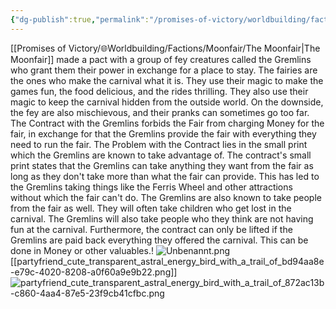 ```yaml
---
{"dg-publish":true,"permalink":"/promises-of-victory/worldbuilding/factions/moonfair/the-gremlins/","title":"The Gremlins","noteIcon":"Faction","created":"2023-01-25T02:26:54.156+01:00","updated":"2023-03-29T21:31:25.745+02:00"}
---
```



[[Promises of Victory/🌐Worldbuilding/Factions/Moonfair/The Moonfair\|The Moonfair]] made a pact with a group of fey creatures called the Gremlins who grant them their power in exchange for a place to stay. The fairies are the ones who make the carnival what it is. They use their magic to make the games fun, the food delicious, and the rides thrilling. They also use their magic to keep the carnival hidden from the outside world. On the downside, the fey are also mischievous, and their pranks can sometimes go too far.
The Contract with the Gremlins forbids the Fair from charging Money for the fair, in exchange for that the Gremlins provide the fair with everything they need to run the fair.
The Problem with the Contract lies in the small print which the Gremlins are known to take advantage of.
The contract's small print states that the Gremlins can take anything they want from the fair as long as they don't take more than what the fair can provide. This has led to the Gremlins taking things like the Ferris Wheel and other attractions without which the fair can't do. The Gremlins are also known to take people from the fair as well. They will often take children who get lost in the carnival. The Gremlins will also take people who they think are not having fun at the carnival.
Furthermore, the contract can only be lifted if the Gremlins are paid back everything they offered the carnival. This can be done in Money or other valuables.! 
![Unbenannt.png](/img/user/resources/Pictures/Unbenannt.png)[[partyfriend_cute_transparent_astral_energy_bird_with_a_trail_of_bd94aa8e-e79c-4020-8208-a0f60a9e9b22.png]]
![partyfriend_cute_transparent_astral_energy_bird_with_a_trail_of_872ac13b-c860-4aa4-87e5-23f9cb41cfbc.png](/img/user/resources/Pictures/partyfriend_cute_transparent_astral_energy_bird_with_a_trail_of_872ac13b-c860-4aa4-87e5-23f9cb41cfbc.png)
